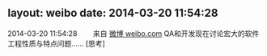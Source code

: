 layout: weibo
date: 2014-03-20 11:54:28
---
<meta name="referrer" content="no-referrer" />

2014-03-20 11:54:28  &nbsp;&nbsp;&nbsp;&nbsp;&nbsp;&nbsp; 来自 <a href="http://weibo.com/" rel="nofollow">微博 weibo.com</a>
QA和开发现在讨论宏大的软件工程性质与特点问题…… [思考] ​​​
